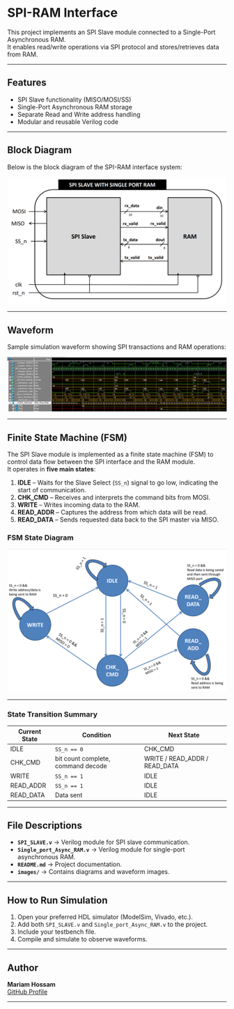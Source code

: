 # SPI-RAM Interface

This project implements an SPI Slave module connected to a Single-Port Asynchronous RAM.  
It enables read/write operations via SPI protocol and stores/retrieves data from RAM.

---

## Features
- SPI Slave functionality (MISO/MOSI/SS)
- Single-Port Asynchronous RAM storage
- Separate Read and Write address handling
- Modular and reusable Verilog code

---

## Block Diagram
Below is the block diagram of the SPI-RAM interface system:

![Block Diagram](images/SPI-RAM_blockDiagram.png)

---

## Waveform
Sample simulation waveform showing SPI transactions and RAM operations:

![Waveform](images/Waveform.png)

---
## Finite State Machine (FSM)

The SPI Slave module is implemented as a finite state machine (FSM) to control data flow between the SPI interface and the RAM module.  
It operates in **five main states**:

1. **IDLE** – Waits for the Slave Select (`SS_n`) signal to go low, indicating the start of communication.
2. **CHK_CMD** – Receives and interprets the command bits from MOSI.
3. **WRITE** – Writes incoming data to the RAM.
4. **READ_ADDR** – Captures the address from which data will be read.
5. **READ_DATA** – Sends requested data back to the SPI master via MISO.

### FSM State Diagram
![FSM Diagram](images/SPI-RAM_FSM.png)

---

### State Transition Summary
| Current State | Condition                          | Next State    |
|---------------|------------------------------------|--------------|
| IDLE          | `SS_n == 0`                        | CHK_CMD      |
| CHK_CMD       | bit count complete, command decode | WRITE / READ_ADDR / READ_DATA |
| WRITE         | `SS_n == 1`                        | IDLE         |
| READ_ADDR     | `SS_n == 1`                        | IDLE         |
| READ_DATA     | Data sent                          | IDLE         |

---

## File Descriptions
- **`SPI_SLAVE.v`** → Verilog module for SPI slave communication.
- **`Single_port_Async_RAM.v`** → Verilog module for single-port asynchronous RAM.
- **`README.md`** → Project documentation.
- **`images/`** → Contains diagrams and waveform images.

---

## How to Run Simulation
1. Open your preferred HDL simulator (ModelSim, Vivado, etc.).
2. Add both `SPI_SLAVE.v` and `Single_port_Async_RAM.v` to the project.
3. Include your testbench file.
4. Compile and simulate to observe waveforms.

---

## Author
**Mariam Hossam**  
[GitHub Profile](https://github.com/Mariam-hossam9)

---
